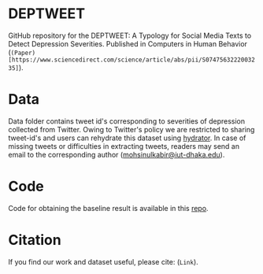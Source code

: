 # DEPTWEET
GitHub repository for the DEPTWEET: A Typology for Social Media Texts to Detect Depression Severities. Published in Computers in Human Behavior (`(Paper)[https://www.sciencedirect.com/science/article/abs/pii/S0747563222003235]`).
# Data
Data folder contains tweet id's corresponding to severities of depression collected from Twitter. Owing to Twitter's policy we are restricted to sharing tweet-id's and users can rehydrate this dataset using <a href=https://github.com/DocNow/hydrator>hydrator</a>. In case of missing tweets or difficulties in extracting tweets, readers may send an email to the corresponding author (mohsinulkabir@iut-dhaka.edu).
# Code
Code for obtaining the baseline result is available in this <a href= https://github.com/tasnim7ahmed/Depression-In-Tweets>repo</a>.
# Citation
If you find our work and dataset useful, please cite: (`Link`).
